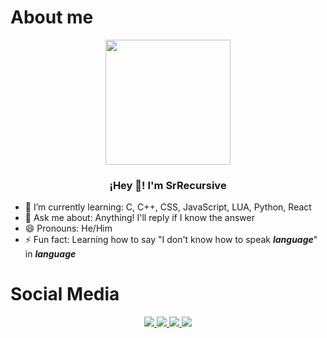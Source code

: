 <!--About me START-->

<h1>About me</h1>
<p align = "center">
   <img align = "center" width="200" src = "https://avatars.githubusercontent.com/u/96599624?v=4" />
   <h3 align = "center">¡Hey 👋! I'm SrRecursive </h3>
 
- 🌱 I’m currently learning: C, C++, CSS, JavaScript, LUA, Python, React
- 💬 Ask me about: Anything! I'll reply if I know the answer
- 😄 Pronouns: He/Him
- ⚡ Fun fact: Learning how to say "I don't know how to speak **_language_**" in **_language_**

<!--About me END-->

<!--Social Media START-->

<h1>Social Media</h1>
</p>
<p align = "center">
   <a href = "https://github.com/SrRecursive">
      <img src = "https://img.shields.io/static/v1?label=&message=GitHub&color=171515&logo=github&logoColor=white&style=for-the-badge">
   </a>
   <a href = "https://instagram.com/lmnot2blue7">
      <img src = "https://img.shields.io/static/v1?label=&message=Instagram&color=FF69B4&logo=instagram&logoColor=red&style=for-the-badge">
   </a>
   <a href = "https://www.linkedin.com/in/rojohn-ibana">
      <img src = "https://img.shields.io/static/v1?label=&message=LinkedIn&color=0e76a8&logo=linkedin&logoColor=white&style=for-the-badge">
   </a>
   <a href = "https://twitter.com/SrRecursive">
      <img src = "https://img.shields.io/static/v1?label=&message=Twitter&color=1DA1F2&logo=twitter&logoColor=white&style=for-the-badge">
   </a>
 </p>
 
 <!--Social Media END-->
 
<!--
**SrRecursive/SrRecursive** is a ✨ _special_ ✨ repository because its `README.md` (this file) appears on your GitHub profile.

Here are some ideas to get you started:

- 🌱 I’m currently learning: C, C++, CSS, JavaScript, LUA, Python, React
- 💬 Ask me about: Anything! I'll reply if I know the answer
- 📫 How to reach me: Contact me on any of my Social Medias!
- 😄 Pronouns: He/Him
- ⚡ Fun fact: ...
-->
